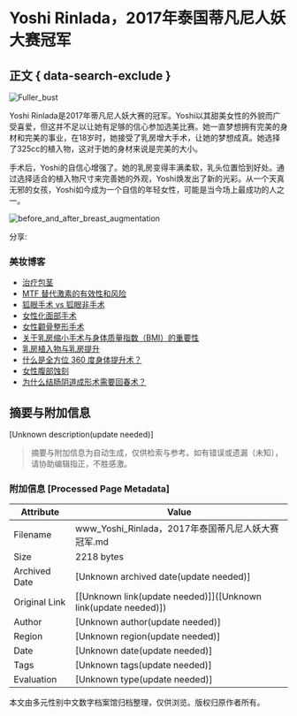 # Yoshi Rinlada，2017年泰国蒂凡尼人妖大赛冠军

## 正文 { data-search-exclude }


![Fuller_bust](https://www.kamolhospital.com/uploads/blog/269/data/649980b5ecef1.jpg)

Yoshi Rinlada是2017年蒂凡尼人妖大赛的冠军。Yoshi以其甜美女性的外貌而广受喜爱，但这并不足以让她有足够的信心参加选美比赛。她一直梦想拥有完美的身材和完美的事业，在18岁时，她接受了乳房增大手术，让她的梦想成真。她选择了325cc的植入物，这对于她的身材来说是完美的大小。

手术后，Yoshi的自信心增强了。她的乳房变得丰满柔软，乳头位置恰到好处。通过选择适合的植入物尺寸来完善她的外观，Yoshi焕发出了新的光彩。从一个天真无邪的女孩，Yoshi如今成为一个自信的年轻女性，可能是当今场上最成功的人之一。

![before_and_after_breast_augmentation](https://www.kamolhospital.com/uploads/blog/269/data/649980b5ed9a9.jpg)

分享:

### 美妆博客

- [治疗包茎](https://www.kamolhospital.com/blog/1487/phimosis-treatment-2)
- [MTF 替代激素的有效性和风险](https://www.kamolhospital.com/blog/1498/mtf-replacement-hormone-effective-and-risk)
- [狐眼手术 vs 狐眼非手术](https://www.kamolhospital.com/blog/591/foxy-eye-surgery-vs-foxy-eye-non-surgery)
- [女性化面部手术](https://www.kamolhospital.com/blog/556/feminine-face-surgery)
- [女性颧骨整形手术](https://www.kamolhospital.com/blog/570/feminine-cheekbone-surgery)
- [关于乳房缩小手术与身体质量指数（BMI）的重要性](https://www.kamolhospital.com/blog/534/the-importance-of-bmi-in-relation-to-breast-reduction-surgery)
- [乳房植入物与乳房提升](https://www.kamolhospital.com/blog/527/breast-implant-vs-breast-lift)
- [什么是全方位 360 度身体提升术？](https://www.kamolhospital.com/blog/433/what-is-full-360-body-lift)
- [女性腹部蚀刻](https://www.kamolhospital.com/blog/451/abdominal-etching-female)
- [为什么结肠阴道成形术需要回春术？](https://www.kamolhospital.com/blog/319/why-colon-vaginoplasty-needs-rejuvination)
<!-- tcd_original_link https://www.kamolhospital.com/zh/blog/269/yoshi-rinlada-miss-tiffany-universe-2017 -->


## 摘要与附加信息

<!-- tcd_abstract -->
[Unknown description(update needed)]
<!-- tcd_abstract_end -->

> 摘要与附加信息为自动生成，仅供检索与参考。如有错误或遗漏（未知），请协助编辑指正，不胜感激。

### 附加信息 [Processed Page Metadata]

| Attribute       | Value                                  |
|-----------------|----------------------------------------|
| Filename        | www_Yoshi_Rinlada，2017年泰国蒂凡尼人妖大赛冠军.md                             |
| Size            | 2218 bytes                           |
| Archived Date   | [Unknown archived date(update needed)]                             |
| Original Link   | [[Unknown link(update needed)]]([Unknown link(update needed)])                       |
| Author          | [Unknown author(update needed)]                               |
| Region          | [Unknown region(update needed)]                               |
| Date            | [Unknown date(update needed)]                                 |
| Tags            | [Unknown tags(update needed)]                                 |
| Evaluation            | [Unknown type(update needed)]                                 |
<!-- tcd_table_end -->

本文由多元性别中文数字档案馆归档整理，仅供浏览。版权归原作者所有。
